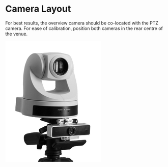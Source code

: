 # Camera Layout

For best results, the overview camera should be co-located with the PTZ camera. For ease of calibration, position both cameras in the rear centre of the venue.

![alt text](../images/camera_setup_scaled.png "Logo Title Text 1")
